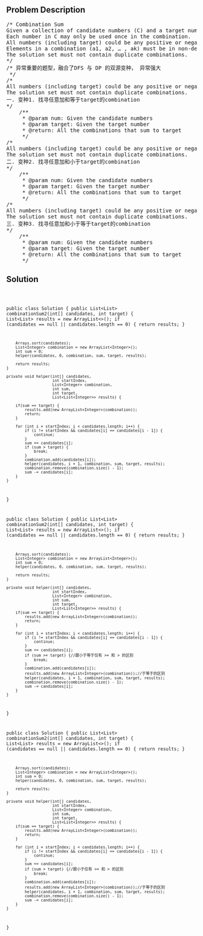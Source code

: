 <!--
<style>
  body { font-family: Arial, sans-serif; }
  .container { max-width: 100%; margin: 0 auto; padding: 10px; }
  .comment-block { background-color: #f9f9f9; padding: 10px; border-left: 5px solid #ccc; max-width: 50%; margin: 20px auto; overflow-wrap: break-word; white-space: pre-wrap; }
  .code-block { background-color: #f4f4f4; padding: 10px; border: 1px solid #ddd; max-width: 50%; margin: 20px auto; overflow-wrap: break-word; white-space: pre-wrap; }
</style>
-->

<div class='container'>
<h2>Problem Description</h2>
<div class='comment-block'>
<pre>
/* Combination Sum
Given a collection of candidate numbers (C) and a target number (T), 
Each number in C may only be used once in the combination.
All numbers (including target) could be any positive or negative integers.
Elements in a combination (a1, a2, … , ak) must be in non-descending order. (ie, a1 ≤ a2 ≤ … ≤ ak).
The solution set must not contain duplicate combinations.
*/
/* 异常重要的题型，融合了DFS 与 DP 的双源变种， 异常强大
 */
/* 
All numbers (including target) could be any positive or negative integers.
The solution set must not contain duplicate combinations.
一. 变种1. 找寻任意加和等于target的combination
*/
    /**
     * @param num: Given the candidate numbers
     * @param target: Given the target number
     * @return: All the combinations that sum to target
     */
/* 
All numbers (including target) could be any positive or negative integers.
The solution set must not contain duplicate combinations.
二. 变种2. 找寻任意加和小于target的combination
*/
    /**
     * @param num: Given the candidate numbers
     * @param target: Given the target number
     * @return: All the combinations that sum to target
     */
/* 
All numbers (including target) could be any positive or negative integers.
The solution set must not contain duplicate combinations.
三. 变种3. 找寻任意加和小于等于target的combination
*/
    /**
     * @param num: Given the candidate numbers
     * @param target: Given the target number
     * @return: All the combinations that sum to target
     */
</pre>
</div>

<h2>Solution</h2>
<div class='code-block'>
<pre><code class='language-java'>




public class Solution {
    public List<List<Integer>> combinationSum2(int[] candidates,
            int target) {
        List<List<Integer>> results = new ArrayList<>();
        if (candidates == null || candidates.length == 0) {
            return results;
        }

        Arrays.sort(candidates);
        List<Integer> combination = new ArrayList<Integer>();
        int sum = 0;
        helper(candidates, 0, combination, sum, target, results);

        return results;
    }

    private void helper(int[] candidates,
                        int startIndex,
                        List<Integer> combination,
                        int sum,
                        int target,
                        List<List<Integer>> results) {

        if(sum == target) {
            results.add(new ArrayList<Integer>(combination));
            return;            
        }
        
        for (int i = startIndex; i < candidates.length; i++) {
            if (i != startIndex && candidates[i] == candidates[i - 1]) {
                continue;
            }
            sum += candidates[i];
            if (sum > target) {
                break;
            }
            combination.add(candidates[i]);
            helper(candidates, i + 1, combination, sum, target, results);
            combination.remove(combination.size() - 1);
            sum -= candidates[i];
        }
    }
}














public class Solution {
    public List<List<Integer>> combinationSum2(int[] candidates,
            int target) {
        List<List<Integer>> results = new ArrayList<>();
        if (candidates == null || candidates.length == 0) {
            return results;
        }

        Arrays.sort(candidates);
        List<Integer> combination = new ArrayList<Integer>();
        int sum = 0;
        helper(candidates, 0, combination, sum, target, results);

        return results;
    }

    private void helper(int[] candidates,
                        int startIndex,
                        List<Integer> combination,
                        int sum,
                        int target,
                        List<List<Integer>> results) {
        if(sum == target) {
            results.add(new ArrayList<Integer>(combination));
            return;            
        }
        
        for (int i = startIndex; i < candidates.length; i++) {
            if (i != startIndex && candidates[i] == candidates[i - 1]) {
                continue;
            }
            sum += candidates[i];
            if (sum >= target) {//跟小于等于仅有 >= 和 > 的区别
                break;
            }
            combination.add(candidates[i]);
            results.add(new ArrayList<Integer>(combination));//于等于的区别
            helper(candidates, i + 1, combination, sum, target, results);
            combination.remove(combination.size() - 1);
            sum -= candidates[i];
        }
    }
}

















public class Solution {
    public List<List<Integer>> combinationSum2(int[] candidates,
            int target) {
        List<List<Integer>> results = new ArrayList<>();
        if (candidates == null || candidates.length == 0) {
            return results;
        }

        Arrays.sort(candidates);
        List<Integer> combination = new ArrayList<Integer>();
        int sum = 0;
        helper(candidates, 0, combination, sum, target, results);

        return results;
    }

    private void helper(int[] candidates,
                        int startIndex,
                        List<Integer> combination,
                        int sum,
                        int target,
                        List<List<Integer>> results) {
        if(sum == target) {
            results.add(new ArrayList<Integer>(combination));
            return;            
        }
        
        for (int i = startIndex; i < candidates.length; i++) {
            if (i != startIndex && candidates[i] == candidates[i - 1]) {
                continue;
            }
            sum += candidates[i];
            if (sum > target) {//跟小于仅有 >= 和 > 的区别
                break;
            }
            combination.add(candidates[i]);
            results.add(new ArrayList<Integer>(combination));//于等于的区别
            helper(candidates, i + 1, combination, sum, target, results);
            combination.remove(combination.size() - 1);
            sum -= candidates[i];
        }
    }
}




</code></pre>
</div>
</div>
